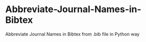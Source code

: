 # Abbreviate-Journal-Names-in-Bibtex
Abbreviate Journal Names in Bibtex from .bib file in Python way
